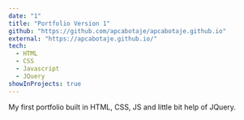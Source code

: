 ```yaml
---
date: "1"
title: "Portfolio Version 1"
github: "https://github.com/apcabotaje/apcabotaje.github.io"
external: "https://apcabotaje.github.io/"
tech:
  - HTML
  - CSS
  - Javascript
  - JQuery
showInProjects: true
---
```


My first portfolio built in HTML, CSS, JS and little bit help of JQuery.
